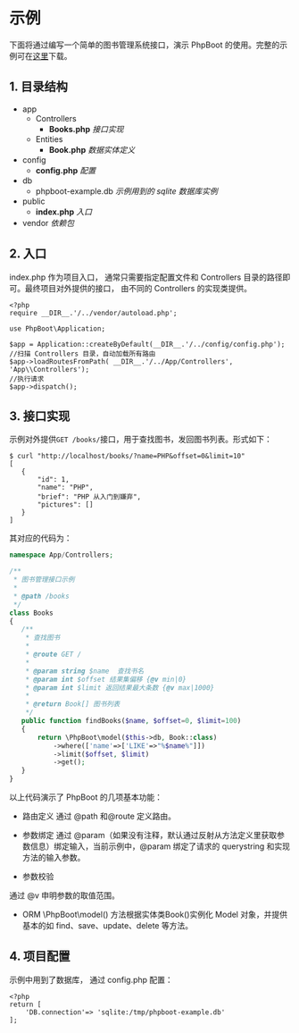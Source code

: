 # 示例


下面将通过编写一个简单的图书管理系统接口，演示 PhpBoot 的使用。完整的示例可在[这里](https://github.com/caoym/phpboot-example)下载。

## 1. 目录结构

+ app
    * Controllers
        * **Books.php** _接口实现_
    * Entities
        * **Book.php** _数据实体定义_
+ config
    + **config.php** _配置_
+ db
    + phpboot-example.db _示例用到的 sqlite 数据库实例_
+ public
    + **index.php** _入口_
+ vendor _依赖包_
    
## 2. 入口

index.php 作为项目入口， 通常只需要指定配置文件和 Controllers 目录的路径即可。最终项目对外提供的接口， 由不同的 Controllers 的实现类提供。

```
<?php
require __DIR__.'/../vendor/autoload.php';

use PhpBoot\Application;

$app = Application::createByDefault(__DIR__.'/../config/config.php');
//扫描 Controllers 目录，自动加载所有路由
$app->loadRoutesFromPath( __DIR__.'/../App/Controllers', 'App\\Controllers');
//执行请求
$app->dispatch();

```

## 3. 接口实现

示例对外提供```GET /books/```接口，用于查找图书，发回图书列表。形式如下：

```
$ curl "http://localhost/books/?name=PHP&offset=0&limit=10"
[
   {
       "id": 1,
       "name": "PHP",
       "brief": "PHP 从入门到嫌弃",
       "pictures": []
   }
]
```

其对应的代码为：

```PHP
namespace App/Controllers;

/**
 * 图书管理接口示例
 *
 * @path /books
 */
class Books
{
   /**
    * 查找图书
    *
    * @route GET /
    *
    * @param string $name  查找书名
    * @param int $offset 结果集偏移 {@v min|0}
    * @param int $limit 返回结果最大条数 {@v max|1000}
    *
    * @return Book[] 图书列表 
    */
   public function findBooks($name, $offset=0, $limit=100)
   {
       return \PhpBoot\model($this->db, Book::class)
           ->where(['name'=>['LIKE'=>"%$name%"]])
           ->limit($offset, $limit)
           ->get();
   }
}
```

以上代码演示了 PhpBoot 的几项基本功能：

* 路由定义
通过 @path 和@route 定义路由。
    
* 参数绑定
通过 @param（如果没有注释，默认通过反射从方法定义里获取参数信息）绑定输入，当前示例中，@param 绑定了请求的 querystring 和实现方法的输入参数。

* 参数校验

通过 @v 申明参数的取值范围。

* ORM
\PhpBoot\model() 方法根据实体类Book()实例化 Model 对象，并提供基本的如 find、save、update、delete 等方法。


## 4. 项目配置

示例中用到了数据库， 通过 config.php 配置：

```
<?php
return [
    'DB.connection'=> 'sqlite:/tmp/phpboot-example.db'
];
```





